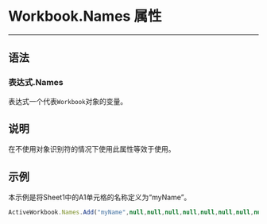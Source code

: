 # Workbook.Names 属性
            
---

## 语法

### 表达式.Names

表达式一个代表`Workbook`对象的变量。

## 说明

在不使用对象识别符的情况下使用此属性等效于使用。

## 示例

本示例是将Sheet1中的A1单元格的名称定义为“myName”。

```javascript
ActiveWorkbook.Names.Add("myName",null,null,null,null,null,null,null,null,"=Sheet1!R1C1")
```
